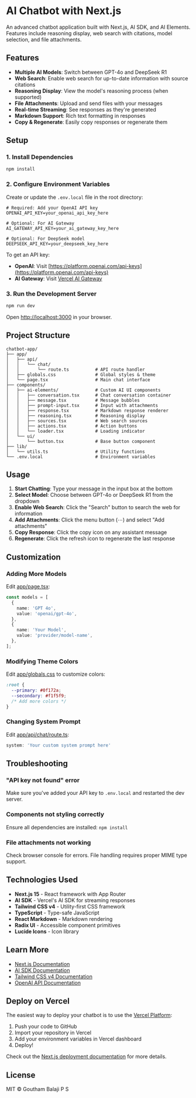 # AI Chatbot with Next.js

An advanced chatbot application built with Next.js, AI SDK, and AI Elements. Features include reasoning display, web search with citations, model selection, and file attachments.

## Features

- **Multiple AI Models**: Switch between GPT-4o and DeepSeek R1
- **Web Search**: Enable web search for up-to-date information with source citations
- **Reasoning Display**: View the model's reasoning process (when supported)
- **File Attachments**: Upload and send files with your messages
- **Real-time Streaming**: See responses as they're generated
- **Markdown Support**: Rich text formatting in responses
- **Copy & Regenerate**: Easily copy responses or regenerate them

## Setup

### 1. Install Dependencies

```bash
npm install
```

### 2. Configure Environment Variables

Create or update the `.env.local` file in the root directory:

```env
# Required: Add your OpenAI API key
OPENAI_API_KEY=your_openai_api_key_here

# Optional: For AI Gateway
AI_GATEWAY_API_KEY=your_ai_gateway_key_here

# Optional: For DeepSeek model
DEEPSEEK_API_KEY=your_deepseek_key_here
```

To get an API key:
- **OpenAI**: Visit [https://platform.openai.com/api-keys](https://platform.openai.com/api-keys)
- **AI Gateway**: Visit [Vercel AI Gateway](https://vercel.com/ai/api-keys)

### 3. Run the Development Server

```bash
npm run dev
```

Open [http://localhost:3000](http://localhost:3000) in your browser.

## Project Structure

```
chatbot-app/
├── app/
│   ├── api/
│   │   └── chat/
│   │       └── route.ts          # API route handler
│   ├── globals.css               # Global styles & theme
│   └── page.tsx                  # Main chat interface
├── components/
│   ├── ai-elements/              # Custom AI UI components
│   │   ├── conversation.tsx      # Chat conversation container
│   │   ├── message.tsx           # Message bubbles
│   │   ├── prompt-input.tsx      # Input with attachments
│   │   ├── response.tsx          # Markdown response renderer
│   │   ├── reasoning.tsx         # Reasoning display
│   │   ├── sources.tsx           # Web search sources
│   │   ├── actions.tsx           # Action buttons
│   │   └── loader.tsx            # Loading indicator
│   └── ui/
│       └── button.tsx            # Base button component
├── lib/
│   └── utils.ts                  # Utility functions
└── .env.local                    # Environment variables
```

## Usage

1. **Start Chatting**: Type your message in the input box at the bottom
2. **Select Model**: Choose between GPT-4o or DeepSeek R1 from the dropdown
3. **Enable Web Search**: Click the "Search" button to search the web for information
4. **Add Attachments**: Click the menu button (⋯) and select "Add attachments"
5. **Copy Response**: Click the copy icon on any assistant message
6. **Regenerate**: Click the refresh icon to regenerate the last response

## Customization

### Adding More Models

Edit [app/page.tsx](app/page.tsx:48-57):

```typescript
const models = [
  {
    name: 'GPT 4o',
    value: 'openai/gpt-4o',
  },
  {
    name: 'Your Model',
    value: 'provider/model-name',
  },
];
```

### Modifying Theme Colors

Edit [app/globals.css](app/globals.css) to customize colors:

```css
:root {
  --primary: #0f172a;
  --secondary: #f1f5f9;
  /* Add more colors */
}
```

### Changing System Prompt

Edit [app/api/chat/route.ts](app/api/chat/route.ts:30):

```typescript
system: 'Your custom system prompt here'
```

## Troubleshooting

### "API key not found" error
Make sure you've added your API key to `.env.local` and restarted the dev server.

### Components not styling correctly
Ensure all dependencies are installed: `npm install`

### File attachments not working
Check browser console for errors. File handling requires proper MIME type support.

## Technologies Used

- **Next.js 15** - React framework with App Router
- **AI SDK** - Vercel's AI SDK for streaming responses
- **Tailwind CSS v4** - Utility-first CSS framework
- **TypeScript** - Type-safe JavaScript
- **React Markdown** - Markdown rendering
- **Radix UI** - Accessible component primitives
- **Lucide Icons** - Icon library

## Learn More

- [Next.js Documentation](https://nextjs.org/docs)
- [AI SDK Documentation](https://sdk.vercel.ai/docs)
- [Tailwind CSS v4 Documentation](https://tailwindcss.com/docs)
- [OpenAI API Documentation](https://platform.openai.com/docs)

## Deploy on Vercel

The easiest way to deploy your chatbot is to use the [Vercel Platform](https://vercel.com/new):

1. Push your code to GitHub
2. Import your repository in Vercel
3. Add your environment variables in Vercel dashboard
4. Deploy!

Check out the [Next.js deployment documentation](https://nextjs.org/docs/app/building-your-application/deploying) for more details.

## License

MIT © Goutham Balaji P S
